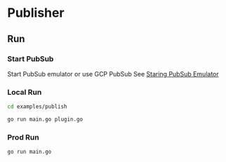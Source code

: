 # Publisher

## Run

### Start PubSub

Start PubSub emulator or use GCP PubSub
See [Staring PubSub Emulator](../../README.md#PubSub)

### Local Run

```bash
cd examples/publish
```

```bash
go run main.go plugin.go
```

### Prod Run

```bash
go run main.go
```
